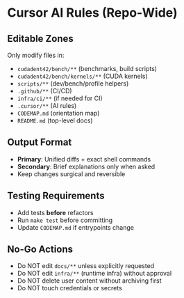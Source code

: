 # Cursor AI Rules (Repo-Wide)

## Editable Zones
Only modify files in:
- `cudadent42/bench/**` (benchmarks, build scripts)
- `cudadent42/bench/kernels/**` (CUDA kernels)
- `scripts/**` (dev/bench/profile helpers)
- `.github/**` (CI/CD)
- `infra/ci/**` (if needed for CI)
- `.cursor/**` (AI rules)
- `CODEMAP.md` (orientation map)
- `README.md` (top-level docs)

## Output Format
- **Primary**: Unified diffs + exact shell commands
- **Secondary**: Brief explanations only when asked
- Keep changes surgical and reversible

## Testing Requirements
- Add tests **before** refactors
- Run `make test` before committing
- Update `CODEMAP.md` if entrypoints change

## No-Go Actions
- Do NOT edit `docs/**` unless explicitly requested
- Do NOT edit `infra/**` (runtime infra) without approval
- Do NOT delete user content without archiving first
- Do NOT touch credentials or secrets

